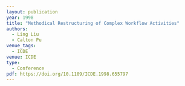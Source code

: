 ```yaml
---
layout: publication
year: 1998
title: "Methodical Restructuring of Complex Workflow Activities"
authors:
  - Ling Liu
  - Calton Pu
venue_tags:
  - ICDE
venue: ICDE
type:
  - Conference
pdf: https://doi.org/10.1109/ICDE.1998.655797
---
```

